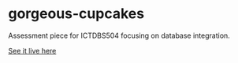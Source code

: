 # gorgeous-cupcakes
Assessment piece for ICTDBS504 focusing on database integration.

[See it live here](https://ivanvonchrist.com/tafe/gorgeous-cupcakes/)